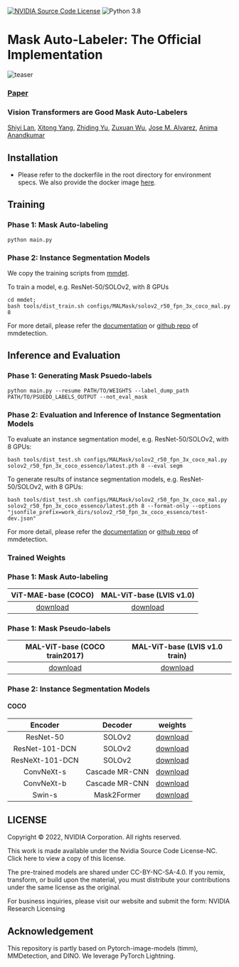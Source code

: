 [![NVIDIA Source Code License](https://img.shields.io/badge/license-NSCL-blue.svg)](LICENSE)
![Python 3.8](https://img.shields.io/badge/python-3.8-green.svg)

# Mask Auto-Labeler: The Official Implementation

![teaser](https://user-images.githubusercontent.com/6581457/208230608-3f346724-9cc7-47d9-acf9-ef0582aa897c.gif)



### [Paper](https://arxiv.org/abs/2105.06464)



### Vision Transformers are Good Mask Auto-Labelers

[Shiyi Lan](https://voidrank.github.io/), [Xitong Yang](https://scholar.google.com/citations?user=k0qC-7AAAAAJ&hl=en), [Zhiding Yu](https://chrisding.github.io/), [Zuxuan Wu](https://zxwu.azurewebsites.net/), [Jose M. Alvarez](https://alvarezlopezjosem.github.io/), [Anima Anandkumar](http://tensorlab.cms.caltech.edu/users/anima/)

## Installation

* Please refer to the dockerfile in the root directory for environment specs. We also provide the docker image [here](https://hub.docker.com/repository/docker/voidrank/mal).

## Training

### Phase 1: Mask Auto-labeling
```
python main.py
```

### Phase 2: Instance Segmentation Models
We copy the training scripts from [mmdet](https://github.com/open-mmlab/mmdetection/tree/5fb38fa4fc4a822ba6ced3b8c2e3dcefa6efacec).

To train a model, e.g. ResNet-50/SOLOv2, with 8 GPUs
```
cd mmdet;
bash tools/dist_train.sh configs/MALMask/solov2_r50_fpn_3x_coco_mal.py 8
```

For more detail, please refer the [documentation](https://mmdetection.readthedocs.io/en/latest/) or [github repo](https://github.com/open-mmlab/mmdetection/tree/5fb38fa4fc4a822ba6ced3b8c2e3dcefa6efacec) of mmdetection.

## Inference and Evaluation

### Phase 1: Generating Mask Psuedo-labels

```
python main.py --resume PATH/TO/WEIGHTS --label_dump_path PATH/TO/PSUEDO_LABELS_OUTPUT --not_eval_mask
```

### Phase 2: Evaluation and Inference of Instance Segmentation Models

To evaluate an instance segmentation model, e.g. ResNet-50/SOLOv2, with 8 GPUs:
```
bash tools/dist_test.sh configs/MALMask/solov2_r50_fpn_3x_coco_mal.py solov2_r50_fpn_3x_coco_essenco/latest.pth 8 --eval segm
```

To generate results of instance segmentation models, e.g. ResNet-50/SOLOv2, with 8 GPUs:
```
bash tools/dist_test.sh configs/MALMask/solov2_r50_fpn_3x_coco_mal.py solov2_r50_fpn_3x_coco_essenco/latest.pth 8 --format-only --options "jsonfile_prefix=work_dirs/solov2_r50_fpn_3x_coco_essenco/test-dev.json"
```

For more detail, please refer the [documentation](https://mmdetection.readthedocs.io/en/latest/) or [github repo](https://github.com/open-mmlab/mmdetection/tree/5fb38fa4fc4a822ba6ced3b8c2e3dcefa6efacec) of mmdetection.

### Trained Weights

### Phase 1: Mask Auto-labeling

|  ViT-MAE-base (COCO)  |  MAL-ViT-base (LVIS v1.0)  |
|:---------------------:|:---------------------:|
|   [download](https://drive.google.com/file/d/1QnDcYTiRzOQf9-Xy7KnMGiEx_3UrMNxQ/view?usp=sharing)  |  [download](https://drive.google.com/file/d/1rScy9rg-2RFEQS_ggtZR1dY9Fy6kAm4K/view?usp=sharing) |

### Phase 1: Mask Pseudo-labels

| MAL-ViT-base (COCO train2017) | MAL-ViT-base (LVIS v1.0 train) |
|:------------:|:-----------:|
|   [download](https://drive.google.com/file/d/1rF9GfHw9nYDZiVWqv9hSXIfh0PQSYmT-/view?usp=sharing) | [download](https://drive.google.com/file/d/18pr4zT23bJCMsNfDTgfxdZjq8QUBaqp2/view?usp=share_link) |

### Phase 2: Instance Segmentation Models

#### COCO

|   Encoder  |  Decoder  |    weights   |
|:----------:|:--------:|:------------:|
| ResNet-50  |  SOLOv2  | [download](https://drive.google.com/file/d/1dWptOj0se_P4o1V3ve8Bc8VabQTJLJlQ/view?usp=share_link) |
| ResNet-101-DCN |  SOLOv2   | [download](https://drive.google.com/file/d/12mTkFvMVQmt4C-tX1XZNzRtO_iRp_YhB/view?usp=share_link) |
| ResNeXt-101-DCN | SOLOv2 | [download](https://drive.google.com/file/d/1uy-ZL1s28B1v-H2q7_apGAXPHeOWcZ4Q/view?usp=share_link) |
| ConvNeXt-s | Cascade MR-CNN  | [download](https://drive.google.com/file/d/1U0ImyYX_mrKHEllrV8xakyAp7evNd4nt/view?usp=share_link) |
| ConvNeXt-b | Cascade MR-CNN  | [download](https://drive.google.com/file/d/14JBCJV3VFB4WeFCh_tZk_GXMEwkUoKRU/view?usp=sharing) |
| Swin-s     | Mask2Former    | [download](https://drive.google.com/file/d/1Yfuw7i1amO_KQb51g40HsAgFxtyUawcf/view?usp=share_link) |


## LICENSE

Copyright © 2022, NVIDIA Corporation. All rights reserved.

This work is made available under the Nvidia Source Code License-NC. Click here to view a copy of this license.

The pre-trained models are shared under CC-BY-NC-SA-4.0. If you remix, transform, or build upon the material, you must distribute your contributions under the same license as the original.

For business inquiries, please visit our website and submit the form: NVIDIA Research Licensing

## Acknowledgement

This repository is partly based on Pytorch-image-models (timm), MMDetection, and DINO. We leverage PyTorch Lightning.



